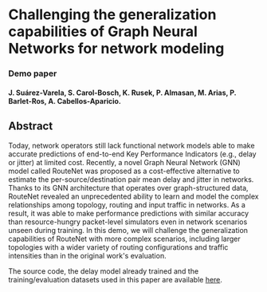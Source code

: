 # Challenging the generalization capabilities of Graph Neural Networks for network modeling
### Demo paper
#### J. Suárez-Varela, S. Carol-Bosch, K. Rusek, P. Almasan, M. Arias, P. Barlet-Ros, A. Cabellos-Aparicio.

## Abstract
Today, network operators still lack functional network models able to make accurate predictions of end-to-end Key Performance Indicators (e.g., delay or jitter) at limited cost. Recently, a novel Graph Neural Network (GNN) model called RouteNet was proposed as a cost-effective alternative to estimate the per-source/destination pair mean delay and jitter in networks. Thanks to its GNN architecture that operates over graph-structured data, RouteNet revealed an unprecedented ability to learn and model the complex relationships among topology, routing and input traffic in networks. As a result, it was able to make performance predictions with similar accuracy than resource-hungry packet-level simulators even in network scenarios unseen during training. In this demo, we will challenge the generalization capabilities of RouteNet with more complex scenarios, including larger topologies with a wider variety of routing configurations and traffic intensities than in the original work's evaluation.

The source code, the delay model already trained and the training/evaluation datasets used in this paper are available [here](https://github.com/knowledgedefinednetworking/net2vec/tree/RouteNet-large-topologies).
